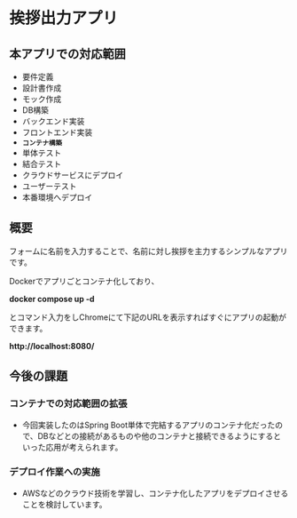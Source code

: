 # 挨拶出力アプリ

## 本アプリでの対応範囲
- 要件定義
- 設計書作成
- モック作成
- DB構築
- バックエンド実装
- フロントエンド実装
- **`コンテナ構築`**
- 単体テスト
- 結合テスト
- クラウドサービスにデプロイ
- ユーザーテスト
- 本番環境へデプロイ

## 概要
フォームに名前を入力することで、名前に対し挨拶を主力するシンプルなアプリです。

Dockerでアプリごとコンテナ化しており、

**docker compose up -d**

とコマンド入力をしChromeにて下記のURLを表示すればすぐにアプリの起動ができます。

**http://localhost:8080/**

## 今後の課題
### コンテナでの対応範囲の拡張
- 今回実装したのはSpring Boot単体で完結するアプリのコンテナ化だったので、DBなどとの接続があるものや他のコンテナと接続できるようにするといった応用が考えられます。

### デプロイ作業への実施
- AWSなどのクラウド技術を学習し、コンテナ化したアプリをデプロイさせることを検討しています。